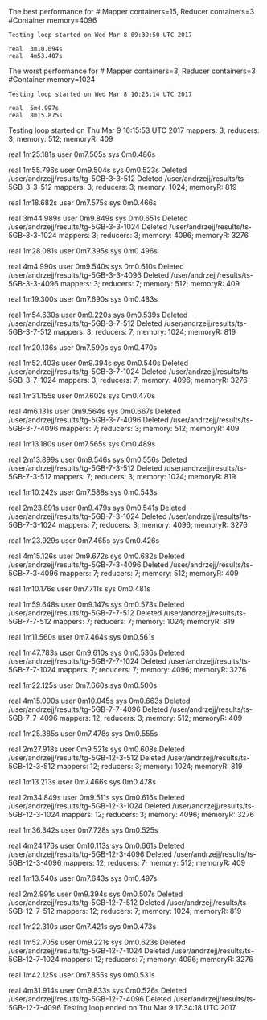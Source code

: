 


The best performance for # Mapper containers=15, Reducer containers=3 #Container memory=4096

```
Testing loop started on Wed Mar 8 09:39:50 UTC 2017

real  3m10.094s
real  4m53.407s
```
The worst performance for # Mapper containers=3, Reducer containers=3 #Container memory=1024
```
Testing loop started on Wed Mar 8 10:23:14 UTC 2017

real  5m4.997s
real  8m15.875s
```

Testing loop started on Thu Mar 9 16:15:53 UTC 2017
mappers: 3; reducers: 3; memory: 512; memoryR: 409

real  1m25.181s
user  0m7.505s
sys 0m0.486s

real  1m55.796s
user  0m9.504s
sys 0m0.523s
Deleted /user/andrzejj/results/tg-5GB-3-3-512
Deleted /user/andrzejj/results/ts-5GB-3-3-512
mappers: 3; reducers: 3; memory: 1024; memoryR: 819

real  1m18.682s
user  0m7.575s
sys 0m0.466s

real  3m44.989s
user  0m9.849s
sys 0m0.651s
Deleted /user/andrzejj/results/tg-5GB-3-3-1024
Deleted /user/andrzejj/results/ts-5GB-3-3-1024
mappers: 3; reducers: 3; memory: 4096; memoryR: 3276

real  1m28.081s
user  0m7.395s
sys 0m0.496s

real  4m4.990s
user  0m9.540s
sys 0m0.610s
Deleted /user/andrzejj/results/tg-5GB-3-3-4096
Deleted /user/andrzejj/results/ts-5GB-3-3-4096
mappers: 3; reducers: 7; memory: 512; memoryR: 409

real  1m19.300s
user  0m7.690s
sys 0m0.483s

real  1m54.630s
user  0m9.220s
sys 0m0.539s
Deleted /user/andrzejj/results/tg-5GB-3-7-512
Deleted /user/andrzejj/results/ts-5GB-3-7-512
mappers: 3; reducers: 7; memory: 1024; memoryR: 819

real  1m20.136s
user  0m7.590s
sys 0m0.470s

real  1m52.403s
user  0m9.394s
sys 0m0.540s
Deleted /user/andrzejj/results/tg-5GB-3-7-1024
Deleted /user/andrzejj/results/ts-5GB-3-7-1024
mappers: 3; reducers: 7; memory: 4096; memoryR: 3276

real  1m31.155s
user  0m7.602s
sys 0m0.470s

real  4m6.131s
user  0m9.564s
sys 0m0.667s
Deleted /user/andrzejj/results/tg-5GB-3-7-4096
Deleted /user/andrzejj/results/ts-5GB-3-7-4096
mappers: 7; reducers: 3; memory: 512; memoryR: 409

real  1m13.180s
user  0m7.565s
sys 0m0.489s

real  2m13.899s
user  0m9.546s
sys 0m0.556s
Deleted /user/andrzejj/results/tg-5GB-7-3-512
Deleted /user/andrzejj/results/ts-5GB-7-3-512
mappers: 7; reducers: 3; memory: 1024; memoryR: 819

real  1m10.242s
user  0m7.588s
sys 0m0.543s

real  2m23.891s
user  0m9.479s
sys 0m0.541s
Deleted /user/andrzejj/results/tg-5GB-7-3-1024
Deleted /user/andrzejj/results/ts-5GB-7-3-1024
mappers: 7; reducers: 3; memory: 4096; memoryR: 3276

real  1m23.929s
user  0m7.465s
sys 0m0.426s

real  4m15.126s
user  0m9.672s
sys 0m0.682s
Deleted /user/andrzejj/results/tg-5GB-7-3-4096
Deleted /user/andrzejj/results/ts-5GB-7-3-4096
mappers: 7; reducers: 7; memory: 512; memoryR: 409

real  1m10.176s
user  0m7.711s
sys 0m0.481s

real  1m59.648s
user  0m9.147s
sys 0m0.573s
Deleted /user/andrzejj/results/tg-5GB-7-7-512
Deleted /user/andrzejj/results/ts-5GB-7-7-512
mappers: 7; reducers: 7; memory: 1024; memoryR: 819

real  1m11.560s
user  0m7.464s
sys 0m0.561s

real  1m47.783s
user  0m9.610s
sys 0m0.536s
Deleted /user/andrzejj/results/tg-5GB-7-7-1024
Deleted /user/andrzejj/results/ts-5GB-7-7-1024
mappers: 7; reducers: 7; memory: 4096; memoryR: 3276

real  1m22.125s
user  0m7.660s
sys 0m0.500s

real  4m15.090s
user  0m10.045s
sys 0m0.663s
Deleted /user/andrzejj/results/tg-5GB-7-7-4096
Deleted /user/andrzejj/results/ts-5GB-7-7-4096
mappers: 12; reducers: 3; memory: 512; memoryR: 409

real  1m25.385s
user  0m7.478s
sys 0m0.555s

real  2m27.918s
user  0m9.521s
sys 0m0.608s
Deleted /user/andrzejj/results/tg-5GB-12-3-512
Deleted /user/andrzejj/results/ts-5GB-12-3-512
mappers: 12; reducers: 3; memory: 1024; memoryR: 819

real  1m13.213s
user  0m7.466s
sys 0m0.478s

real  2m34.849s
user  0m9.511s
sys 0m0.616s
Deleted /user/andrzejj/results/tg-5GB-12-3-1024
Deleted /user/andrzejj/results/ts-5GB-12-3-1024
mappers: 12; reducers: 3; memory: 4096; memoryR: 3276

real  1m36.342s
user  0m7.728s
sys 0m0.525s

real  4m24.176s
user  0m10.113s
sys 0m0.661s
Deleted /user/andrzejj/results/tg-5GB-12-3-4096
Deleted /user/andrzejj/results/ts-5GB-12-3-4096
mappers: 12; reducers: 7; memory: 512; memoryR: 409

real  1m13.540s
user  0m7.643s
sys 0m0.497s

real  2m2.991s
user  0m9.394s
sys 0m0.507s
Deleted /user/andrzejj/results/tg-5GB-12-7-512
Deleted /user/andrzejj/results/ts-5GB-12-7-512
mappers: 12; reducers: 7; memory: 1024; memoryR: 819

real  1m22.310s
user  0m7.421s
sys 0m0.473s

real  1m52.705s
user  0m9.221s
sys 0m0.623s
Deleted /user/andrzejj/results/tg-5GB-12-7-1024
Deleted /user/andrzejj/results/ts-5GB-12-7-1024
mappers: 12; reducers: 7; memory: 4096; memoryR: 3276

real  1m42.125s
user  0m7.855s
sys 0m0.531s

real  4m31.914s
user  0m9.833s
sys 0m0.526s
Deleted /user/andrzejj/results/tg-5GB-12-7-4096
Deleted /user/andrzejj/results/ts-5GB-12-7-4096
Testing loop ended on Thu Mar 9 17:34:18 UTC 2017



